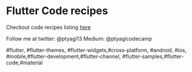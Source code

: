 # Flutter Code recipes #


Checkout code recipes listing [here](https://ptyagicodecamp.github.io/flutter-live-booklet-flutter-component-recipes.html#flutter-live-booklet-flutter-component-recipes)

Follow me at twitter: @ptyagi13
Medium: @ptyagicodecamp

#flutter, #flutter-themes, #flutter-widgets,#cross-platform, #android, #ios, #mobile,#flutter-development,#flutter-channel, #flutter-samples,#flutter-code,#material
